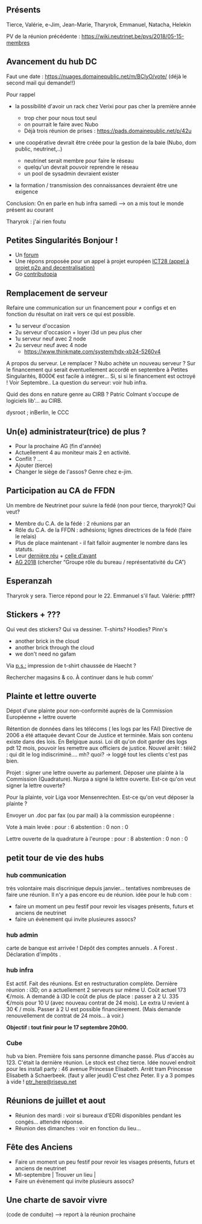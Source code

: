 <!-- TITLE: 06/19 (Membres) -->
<!-- SUBTITLE: Réunions de membres -->

## Présents

Tierce, Valérie, e-Jim, Jean-Marie, Tharyrok, Emmanuel, Natacha, Helekin

PV de la réunion précédente : https://wiki.neutrinet.be/pvs/2018/05-15-membres


## Avancement du hub DC

Faut une date : https://nuages.domainepublic.net/m/BClyO/vote/ (déjà le second mail qui demande!!)

Pour rappel 

* la possibilité d'avoir un rack chez Verixi pour pas cher la première année
	* trop cher pour nous tout seul
	* on pourrait le faire avec Nubo 
	* Déjà trois réunion de prises : https://pads.domainepublic.net/p/42u

* une coopérative devrait être créée pour la gestion de la baie (Nubo, dom public, neutrinet,..)
  * neutrinet serait membre pour faire le réseau
  * quelqu'un devrait pouvoir reprendre le réseau
  * un pool de sysadmin devraient exister

* la formation / transmission des connaissances devraient être une exigence

Conclusion: On en parle en hub infra samedi --> on a mis tout le monde présent au courant

Tharyrok : j'ai rien foutu

## Petites Singularités Bonjour !

* Un [forum](https://ps.zoethical.com/)
* Une répons proposée pour un appel à projet européen [ICT28 (appel à projet p2p and decentralisation)](https://ps.zoethical.com/t/consortium-foundational-meeting-brussels-2018-02-05/1227)
* Go [contributopia](https://contributopia.org/en/home/)



## Remplacement de serveur

Refaire une communication sur un financement pour ≠ configs et en fonction du résultat on irait vers ce qui est possible.

* 1u serveur d'occasion
* 2u serveur d'occasion + loyer i3d un peu plus cher
* 1u serveur neuf avec 2 node
* 2u serveur neuf avec 4 node
	* https://www.thinkmate.com/system/hdx-xb24-5260v4


A propos du serveur. Le remplacer ? Nubo achète un nouveau serveur ? 
Sur le financement qui serait éventuellement accordé en septembre à  Petites Singularités, 8000€ est facile à intégrer... Si, si si le financement est octroyé ! Voir Septembre..
La question du serveur: voir hub infra.

Quid des dons en nature genre au CIRB ? Patric Colmant s'occupe de logiciels lib'... au CIRB.

dysroot ; inBerlin, le CCC

## Un(e) administrateur(trice) de plus ?

* Pour la prochaine AG (fin d'année)
* Actuellement 4 au moniteur mais  2 en activité.
* Conflit ? ...
* Ajouter (tierce)
* Changer le siège de l'assos? Genre chez e-jim.


## Participation au CA de FFDN
Un membre de Neutrinet pour suivre la fédé (non pour tierce, tharyrok)? Qui veut?

* Membre du C.A. de la fédé : 2 réunions par an
* Rôle du C.A. de la FFDN : adhésions; lignes directrices de la fédé (faire le relais)
* Plus de place maintenant - il fait falloir augmenter le nombre dans les statuts. 
* Leur [dernière réu](https://pad.tetaneutral.net/p/FFDN-CA-20180618) + [celle d'avant](https://www.ffdn.org/wiki/doku.php?id=compte_rendus:ca:20180521)
* [AG 2018](https://www.ffdn.org/wiki/doku.php?id=evenements:ag2018:ag_formelle) (chercher “Groupe rôle du bureau / représentativité du CA”)


## Esperanzah

Tharyrok y sera. Tierce répond pour le 22. Emmanuel s'il faut. Valérie: pffff?


## Stickers + ???

Qui veut des stickers? Qui va dessiner. 
T-shirts? Hoodies? Pinn's 

* another brick in the cloud
* another brick through the cloud
* we don't need no gafam


Via [p.s.:](https://ps.zoethical.com/about) impression de t-shirt chaussée de Haecht ?

Rechercher magasins & co.
À continuer dans le hub comm'


## Plainte et lettre ouverte
Dépot d'une plainte pour non-conformité auprès de la Commission Européenne + lettre ouverte

Rétention de données dans les télécoms ( les logs par les FAI)
Directive de 2006 a été attaquée devant Cour de Justice et terminée. Mais son contenu existe dans des lois. En Belgique aussi. Loi dit qu'on doit garder des logs pdt 12 mois, pouvoir les remettre aux officiers de justice.
Nouvel arrêt : télé2 : qui dit le log indiscriminé.... mh? quoi? -> loggé tout les clients c'est pas bien.

Projet : signer une lettre ouverte au parlement. Déposer une plainte à la Commission (Quadrature).
Nurpa a signé la lettre ouverte.
Est-ce qu'on veut signer la lettre ouverte?

Pour la plainte, voir Liga voor Mensenrechten. Est-ce qu'on veut déposer la plainte ? 

Envoyer un .doc par fax (ou par mail) à la commission européenne :

Vote à main levée : 
    pour : 6
    abstention : 0
    non : 0
    
Lettre ouverte de la quadrature à l'europe :
    pour : 8
    abstention : 0
    non : 0
    

## petit tour de vie des hubs

### hub communication

très volontaire mais discrinique depuis janvier... tentatives nombreuses de faire une réunion. Il n'y a pas encore eu de réunion. 
idée pour le hub com : 
* faire un moment un peu festif pour revoir les visages présents, futurs et anciens de neutrinet
* faire un évènement qui invite plusieures assocs? 

### hub admin

carte de banque est arrivée ! 
Dépôt des comptes annuels . A Forest .
Déclaration d'impôts . 

### hub infra

Est actif. Fait des réunions. Est en restructuration complète. 
Dernière réunion : i3D; on a actuellement 2 serveurs sur même U. Coût actuel 173 €/mois.
A demandé à i3D le coût de plus de place : passer à 2 U.  335 €/mois pour 10 U (avec nouveau contrat de 24 mois).
Le extra U revient à 30 € / mois. Passer à 2 U est possible financièrement. (Mais demande renouvellement de contrat de 24 mois… à voir.)
     
**Objectif : tout finir pour le 17 septembre 20h00.** 

### Cube

hub va bien.  Première fois sans personne dimanche passé.
Plus d'accès au 123. C'était la dernière réunion. Le stock est chez tierce. 
Idée nouvel endroit pour les install party : 46 avenue Princesse Elisabeth. Arrêt tram Princesse Elisabeth à Schaerbeek.  (faut y aller jeudi) C'est chez Peter. Il y a 3 pompes à vide ! ptr_here@riseup.net
    

## Réunions de juillet et aout

* Réunion des mardi : voir si bureaux d'EDRi disponibles pendant les congés… attendre réponse.
* Réunion des dimanches : voir en fonction du lieu…


## Fête des Anciens

* Faire un moment un peu festif pour revoir les visages présents, futurs et anciens de neutrinet
* MI-septembre | Trouver un lieu | 
* Faire un évènement qui invite plusieurs assocs?

## Une charte de savoir vivre 

(code de conduite) --> report à la réunion prochaine  